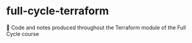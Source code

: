 # full-cycle-terraform
🔄 Code and notes produced throughout the Terraform module of the Full Cycle course
